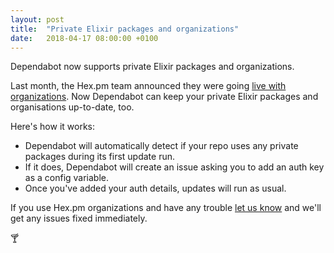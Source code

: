 ```yaml
---
layout: post
title:  "Private Elixir packages and organizations"
date:   2018-04-17 08:00:00 +0100
---
```


Dependabot now supports private Elixir packages and organizations.

Last month, the Hex.pm team announced they were going
[live with organizations][hex-blog-post]. Now Dependabot can keep your private
Elixir packages and organisations up-to-date, too.

Here's how it works:
- Dependabot will automatically detect if your repo uses any private packages
  during its first update run.
- If it does, Dependabot will create an issue asking you to add an auth key
  as a config variable.
- Once you've added your auth details, updates will run as usual.

If you use Hex.pm organizations and have any trouble [let us know][feedback] and
we'll get any issues fixed immediately.

🍸

[hex-blog-post]: https://hex.pm/blog/organizations-going-live
[feedback]: https://github.com/dependabot/feedback
